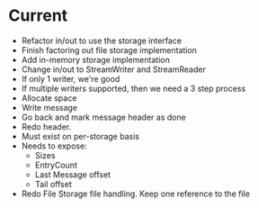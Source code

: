 # Current
 - Refactor in/out to use the storage interface
 - Finish factoring out file storage implementation
 - Add in-memory storage implementation
 - Change in/out to StreamWriter and StreamReader
 - If only 1 writer, we're good
 - If multiple writers supported, then we need a 3 step process
  - Allocate space
  - Write message
  - Go back and mark message header as done
 - Redo header.
  - Must exist on per-storage basis
  - Needs to expose:
    - Sizes
    - EntryCount
    - Last Message offset
    - Tail offset
 - Redo File Storage file handling. Keep one reference to the file